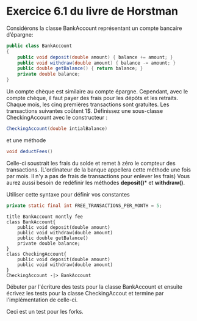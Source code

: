 # Exercice 6.1 du livre de Horstman 

Considérons la classe BankAccount représentant un compte bancaire d’épargne:

```java
public class BankAccount
{
    public void deposit(double amount) { balance += amount; }
    public void withdraw(double amount) { balance -= amount; }
    public double getBalance() { return balance; }
    private double balance;
}
```

Un compte chèque est similaire au compte épargne. Cependant, avec le compte chèque, il faut payer des frais pour les dépôts et les retraits. Chaque mois, les cinq premières transactions sont gratuites. Les transactions suivantes coûtent 1$. 
Définissez une sous-classe CheckingAccount avec le constructeur :
```java
CheckingAccount(double intialBalance) 
```

et une méthode 
```java
void deductFees()
```

Celle-ci soustrait les frais du solde et remet à zéro le compteur des transactions. (L'ordinateur de la banque appellera cette méthode une fois par mois. Il n'y a pas de frais de transactions pour enlever les frais) Vous aurez aussi besoin de redéfinir les méthodes **deposit()*** et **withdraw()**.

Utiliser cette syntaxe pour définir vos constantes
```java
private static final int FREE_TRANSACTIONS_PER_MONTH = 5;
```

```plantuml
title BankAccount montly fee
class BankAccount{
    public void deposit(double amount)
    public void withdraw(double amount)
    public double getBalance()
    private double balance;
}
class CheckingAccount{
    public void deposit(double amount)
    public void withdraw(double amount)
}
CheckingAccount -|> BankAccount
```

Débuter par l'écriture des tests pour la classe BankAccount et ensuite écrivez les tests pour la classe CheckingAccout et termine par l'implémentation de celle-ci.

Ceci est un test pour les forks.